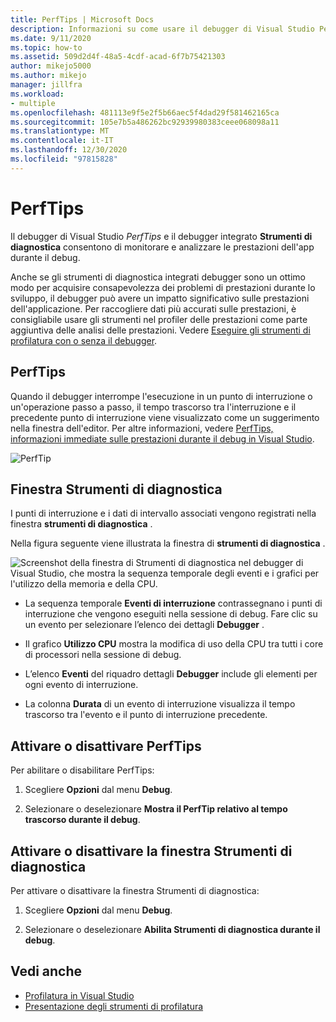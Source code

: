 ```yaml
---
title: PerfTips | Microsoft Docs
description: Informazioni su come usare il debugger di Visual Studio PerfTips e Strumenti di diagnostica integrato per monitorare e analizzare le prestazioni dell'app durante il debug.
ms.date: 9/11/2020
ms.topic: how-to
ms.assetid: 509d2d4f-48a5-4cdf-acad-6f7b75421303
author: mikejo5000
ms.author: mikejo
manager: jillfra
ms.workload:
- multiple
ms.openlocfilehash: 481113e9f5e2f5b66aec5f4dad29f581462165ca
ms.sourcegitcommit: 105e7b5a486262bc92939980383ceee068098a11
ms.translationtype: MT
ms.contentlocale: it-IT
ms.lasthandoff: 12/30/2020
ms.locfileid: "97815828"
---
```

# <a name="perftips"></a>PerfTips

Il debugger di Visual Studio *PerfTips* e il debugger integrato **Strumenti di diagnostica** consentono di monitorare e analizzare le prestazioni dell'app durante il debug.

Anche se gli strumenti di diagnostica integrati debugger sono un ottimo modo per acquisire consapevolezza dei problemi di prestazioni durante lo sviluppo, il debugger può avere un impatto significativo sulle prestazioni dell'applicazione. Per raccogliere dati più accurati sulle prestazioni, è consigliabile usare gli strumenti nel profiler delle prestazioni come parte aggiuntiva delle analisi delle prestazioni. Vedere [Eseguire gli strumenti di profilatura con o senza il debugger](../profiling/running-profiling-tools-with-or-without-the-debugger.md).

## <a name="perftips"></a>PerfTips

Quando il debugger interrompe l'esecuzione in un punto di interruzione o un'operazione passo a passo, il tempo trascorso tra l'interruzione e il precedente punto di interruzione viene visualizzato come un suggerimento nella finestra dell'editor. Per altre informazioni, vedere [PerfTips, informazioni immediate sulle prestazioni durante il debug in Visual Studio](https://devblogs.microsoft.com/devops/perftips-performance-information-at-a-glance-while-debugging-with-visual-studio/).

![PerfTip](../profiling/media/dbgdiag_perf_perftip.png "DBGDIAG_PERF_PerfTip")

## <a name="diagnostics-tools-window"></a>Finestra Strumenti di diagnostica

I punti di interruzione e i dati di intervallo associati vengono registrati nella finestra **strumenti di diagnostica** .

Nella figura seguente viene illustrata la finestra di **strumenti di diagnostica** .

![Screenshot della finestra di Strumenti di diagnostica nel debugger di Visual Studio, che mostra la sequenza temporale degli eventi e i grafici per l'utilizzo della memoria e della CPU.](../profiling/media/diagnostictools-update1.png)

- La sequenza temporale **Eventi di interruzione** contrassegnano i punti di interruzione che vengono eseguiti nella sessione di debug. Fare clic su un evento per selezionare l’elenco dei dettagli **Debugger** .

- Il grafico **Utilizzo CPU** mostra la modifica di uso della CPU tra tutti i core di processori nella sessione di debug.

- L’elenco **Eventi** del riquadro dettagli **Debugger** include gli elementi per ogni evento di interruzione.

- La colonna **Durata** di un evento di interruzione visualizza il tempo trascorso tra l'evento e il punto di interruzione precedente.

## <a name="turn-perftips-on-or-off"></a>Attivare o disattivare PerfTips

Per abilitare o disabilitare PerfTips:

1. Scegliere **Opzioni** dal menu **Debug**.

2. Selezionare o deselezionare **Mostra il PerfTip relativo al tempo trascorso durante il debug**.

## <a name="turn-the-diagnostic-tools-window-on-or-off"></a>Attivare o disattivare la finestra Strumenti di diagnostica

Per attivare o disattivare la finestra Strumenti di diagnostica:

1. Scegliere **Opzioni** dal menu **Debug**.

2. Selezionare o deselezionare **Abilita Strumenti di diagnostica durante il debug**.

## <a name="see-also"></a>Vedi anche

- [Profilatura in Visual Studio](../profiling/index.yml)
- [Presentazione degli strumenti di profilatura](../profiling/profiling-feature-tour.md)

